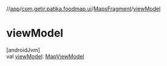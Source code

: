 //[app](../../../index.md)/[com.getir.patika.foodmap.ui](../index.md)/[MapsFragment](index.md)/[viewModel](view-model.md)

# viewModel

[androidJvm]\
val [viewModel](view-model.md): [MapViewModel](../-map-view-model/index.md)
